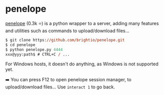 # penelope

<div class="row row-cols-lg-2"><div>

[penelope](https://github.com/brightio/penelope) (0.3k ⭐) is a python wrapper to a server, adding many features and utilities such as commands to upload/download files...

```ps
$ git clone https://github.com/brightio/penelope.git
$ cd penelope
$ python penelope.py 4444
xxx@yyy:path$ # CTRL+C / ...
```
</div><div>

For Windows hosts, it doesn't do anything, as Windows is not supported yet.

➡️ You can press F12 to open penelope session manager, to upload/download files... Use `interact 1` to go back.
</div></div>